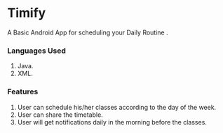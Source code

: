# Timify
A Basic Android App for scheduling your Daily Routine .

### Languages Used
1. Java.
2. XML.

### Features
1. User can schedule his/her classes according to the day of the week.
2. User can share the timetable.
3. User will get notifications daily in the morning before the classes.
